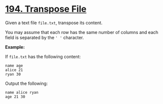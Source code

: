 # [194. Transpose File](https://leetcode.com/problems/transpose-file/)

Given a text file `file.txt`, transpose its content.

You may assume that each row has the same number of columns and each field is separated by the `' '` character.

**Example:**

If `file.txt` has the following content:

    name age
    alice 21
    ryan 30

Output the following:

    name alice ryan
    age 21 30
